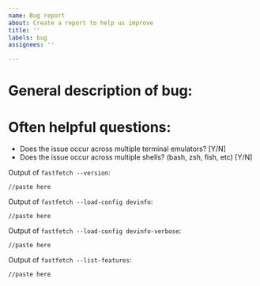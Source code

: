 ```yaml
---
name: Bug report
about: Create a report to help us improve
title: ''
labels: bug
assignees: ''

---
```


# General description of bug:


# Often helpful questions:
* Does the issue occur across multiple terminal emulators? [Y/N]
* Does the issue occur across multiple shells? (bash, zsh, fish, etc) [Y/N]

Output of `fastfetch --version`:
```
//paste here
```

Output of `fastfetch --load-config devinfo`:
```
//paste here
```

Output of `fastfetch --load-config devinfo-verbose`:
<!--
Note that this output will contain you public IP. If it is not relevant for the issue, feel free to remove it before uploading.
-->
```
//paste here
```

Output of `fastfetch --list-features`:
```
//paste here
```

<!--
If you get the following error: `Error: couldn't find config: [...]`, copy the files in [presets](../../presets/) to `/usr/share/fastfetch/presets/` or `~/.local/share/fastfetch/presets/`.
If this isn't possible (or too much work) for you, post the output of `fastfetch --show-errors --multithreading false --disable-linewrap false`. 
-->
